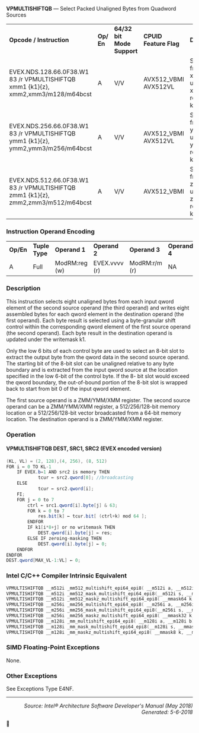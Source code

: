 <b>VPMULTISHIFTQB</b> — Select Packed Unaligned Bytes from Quadword Sources
<table>
	<tr>
		<td><b>Opcode / Instruction</b></td>
		<td><b>Op/ En</b></td>
		<td><b>64/32 bit Mode Support</b></td>
		<td><b>CPUID Feature Flag</b></td>
		<td><b>Description</b></td>
	</tr>
	<tr>
		<td>EVEX.NDS.128.66.0F38.W1 83 /r VPMULTISHIFTQB xmm1 {k1}{z}, xmm2,xmm3/m128/m64bcst</td>
		<td>A</td>
		<td>V/V</td>
		<td>AVX512_VBMI AVX512VL</td>
		<td>Select unaligned bytes from qwords in xmm3/m128/m64bcst using control bytes in xmm2, write byte results to xmm1 under k1.</td>
	</tr>
	<tr>
		<td>EVEX.NDS.256.66.0F38.W1 83 /r VPMULTISHIFTQB ymm1 {k1}{z}, ymm2,ymm3/m256/m64bcst</td>
		<td>A</td>
		<td>V/V</td>
		<td>AVX512_VBMI AVX512VL</td>
		<td>Select unaligned bytes from qwords in ymm3/m256/m64bcst using control bytes in ymm2, write byte results to ymm1 under k1.</td>
	</tr>
	<tr>
		<td>EVEX.NDS.512.66.0F38.W1 83 /r VPMULTISHIFTQB zmm1 {k1}{z}, zmm2,zmm3/m512/m64bcst</td>
		<td>A</td>
		<td>V/V</td>
		<td>AVX512_VBMI</td>
		<td>Select unaligned bytes from qwords in zmm3/m512/m64bcst using control bytes in zmm2, write byte results to zmm1 under k1.</td>
	</tr>
</table>


### Instruction Operand Encoding
<table>
	<tr>
		<td><b>Op/En</b></td>
		<td><b>Tuple Type</b></td>
		<td><b>Operand 1</b></td>
		<td><b>Operand 2</b></td>
		<td><b>Operand 3</b></td>
		<td><b>Operand 4</b></td>
	</tr>
	<tr>
		<td>A</td>
		<td>Full</td>
		<td>ModRM:reg (w)</td>
		<td>EVEX.vvvv (r)</td>
		<td>ModRM:r/m (r)</td>
		<td>NA</td>
	</tr>
</table>


### Description
This instruction selects eight unaligned bytes from each input qword element of the second source operand (the
third operand) and writes eight assembled bytes for each qword element in the destination operand (the first
operand). Each byte result is selected using a byte-granular shift control within the corresponding qword element
of the first source operand (the second operand). Each byte result in the destination operand is updated under the
writemask k1.

Only the low 6 bits of each control byte are used to select an 8-bit slot to extract the output byte from the qword
data in the second source operand. The starting bit of the 8-bit slot can be unaligned relative to any byte boundary
and is extracted from the input qword source at the location specified in the low 6-bit of the control byte. If the 8-
bit slot would exceed the qword boundary, the out-of-bound portion of the 8-bit slot is wrapped back to start from
bit 0 of the input qword element.

The first source operand is a ZMM/YMM/XMM register. The second source operand can be a ZMM/YMM/XMM register, a 512/256/128-bit memory location or a 512/256/128-bit vector broadcasted from a 64-bit memory location. The destination operand is a ZMM/YMM/XMM register.

### Operation


#### VPMULTISHIFTQB DEST, SRC1, SRC2 (EVEX encoded version)
```java
(KL, VL) = (2, 128),(4, 256), (8, 512)
FOR i ← 0 TO KL-1
    IF EVEX.b=1 AND src2 is memory THEN
            tcur ← src2.qword[0]; //broadcasting
    ELSE
            tcur ← src2.qword[i];
    FI;
    FOR j ← 0 to 7 
        ctrl ← src1.qword[i].byte[j] & 63;
        FOR k ← 0 to 7 
            res.bit[k] ← tcur.bit[ (ctrl+k) mod 64 ];
        ENDFOR
        IF k1[i*8+j] or no writemask THEN
            DEST.qword[i].byte[j] ← res;
        ELSE IF zeroing-masking THEN
            DEST.qword[i].byte[j] ← 0;
    ENDFOR
ENDFOR
DEST.qword[MAX_VL-1:VL] ← 0;
```
### Intel C/C++ Compiler Intrinsic Equivalent
```c
VPMULTISHIFTQB __m512i _mm512_multishift_epi64_epi8( __m512i a, __m512i b);
VPMULTISHIFTQB __m512i _mm512_mask_multishift_epi64_epi8(__m512i s, __mmask64 k, __m512i a, __m512i b);
VPMULTISHIFTQB __m512i _mm512_maskz_multishift_epi64_epi8( __mmask64 k, __m512i a, __m512i b);
VPMULTISHIFTQB __m256i _mm256_multishift_epi64_epi8( __m256i a, __m256i b);
VPMULTISHIFTQB __m256i _mm256_mask_multishift_epi64_epi8(__m256i s, __mmask32 k, __m256i a, __m256i b);
VPMULTISHIFTQB __m256i _mm256_maskz_multishift_epi64_epi8( __mmask32 k, __m256i a, __m256i b);
VPMULTISHIFTQB __m128i _mm_multishift_epi64_epi8( __m128i a, __m128i b);
VPMULTISHIFTQB __m128i _mm_mask_multishift_epi64_epi8(__m128i s, __mmask8 k, __m128i a, __m128i b);
VPMULTISHIFTQB __m128i _mm_maskz_multishift_epi64_epi8( __mmask8 k, __m128i a, __m128i b);
```
### SIMD Floating-Point Exceptions
None.

### Other Exceptions

See Exceptions Type E4NF.

 --- 
<p align="right"><i>Source: Intel® Architecture Software Developer's Manual (May 2018)<br>Generated: 5-6-2018</i></p>
